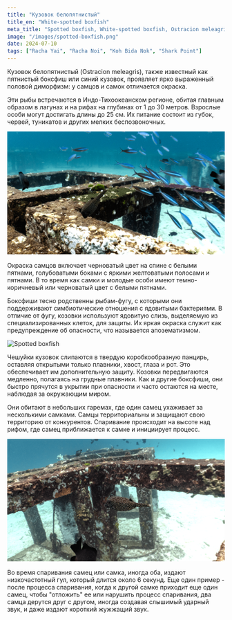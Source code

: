 ```yaml
---
title: "Кузовок белопятнистый"
title_en: "White-spotted boxfish"
meta_title: "Spotted boxfish, White-spotted boxfish, Ostracion meleagris"
image: "/images/spotted-boxfish.png"
date: 2024-07-10
tags: ["Racha Yai", "Racha Noi", "Koh Bida Nok", "Shark Point"]
---
```


Кузовок белопятнистый (Ostracion meleagris), также известный как пятнистый боксфиш или синий кузовок, проявляет ярко выраженный половой диморфизм: у самцов и самок отличается окраска.

Эти рыбы встречаются в Индо-Тихоокеанском регионе, обитая главным образом в лагунах и на рифах на глубинах от 1 до 30 метров. Взрослые особи могут достигать длины до 25 см. Их питание состоит из губок, червей, туникатов и других мелких беспозвоночных.

![Spotted boxfish](https://github.com/Muratov-Egor/diversnotes/blob/master/assets/images/spotted-boxfish-1.png?raw=true "Spotted boxfish")

Окраска самцов включает черноватый цвет на спине с белыми пятнами, голубоватыми боками с яркими желтоватыми полосами и пятнами. В то время как самки и молодые особи имеют темно-коричневый или черноватый цвет с белыми пятнами.

Боксфиши тесно родственны рыбам-фугу, с которыми они поддерживают симбиотические отношения с ядовитыми бактериями. В отличие от фугу, козовки используют ядовитую слизь, выделяемую из специализированных клеток, для защиты. Их яркая окраска служит как предупреждение об опасности, что называется апозематизмом.

![Spotted boxfish](https://github.com/Muratov-Egor/diversnotes/blob/master/assets/images/spotted-boxfish-2.png?raw=true "Spotted boxfish")

Чешуйки кузовок слипаются в твердую коробкообразную панцирь, оставляя открытыми только плавники, хвост, глаза и рот. Это обеспечивает им дополнительную защиту. Козовки передвигаются медленно, полагаясь на грудные плавники. Как и другие боксфиши, они быстро прячутся в укрытии при опасности и часто остаются на месте, наблюдая за окружающим миром.

Они обитают в небольших гаремах, где один самец ухаживает за несколькими самками. Самцы территориальны и защищают свою территорию от конкурентов. Спаривание происходит на высоте над рифом, где самец приближается к самке и инициирует процесс.

![Spotted boxfish](https://github.com/Muratov-Egor/diversnotes/blob/master/assets/images/spotted-boxfish-3.png?raw=true "Spotted boxfish")

Во время спаривания самец или самка, иногда оба, издают низкочастотный гул, который длится около 6 секунд. Еще один пример - после процесса спаривания, когда к другой самке приходит еще один самец, чтобы "отложить" ее или нарушить процесс спаривания, два самца дерутся друг с другом, иногда создавая слышимый ударный звук, и даже издают короткий жужжащий звук.
